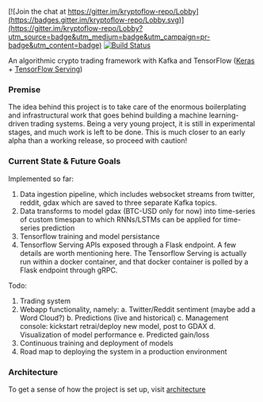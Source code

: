 [![Join the chat at https://gitter.im/kryptoflow-repo/Lobby](https://badges.gitter.im/kryptoflow-repo/Lobby.svg)](https://gitter.im/kryptoflow-repo/Lobby?utm_source=badge&utm_medium=badge&utm_campaign=pr-badge&utm_content=badge)
[![Build Status](https://travis-ci.org/carlomazzaferro/kryptoflow.svg?branch=master)](https://travis-ci.org/carlomazzaferro/kryptoflow)

An algorithmic crypto trading framework with Kafka and TensorFlow ([Keras](https://keras.io/) + [TensorFlow Serving](https://www.tensorflow.org/serving/))


### Premise

The idea behind this project is to take care of the enormous boilerplating and infrastructural work
that goes behind building a machine learning-driven trading systems. Being a very young project, it is
still in experimental stages, and much work is left to be done. This is much closer to an early alpha
than a working release, so proceed with caution!

### Current State & Future Goals

Implemented so far:

1. Data ingestion pipeline, which includes websocket streams from twitter, reddit, gdax which are saved to three separate Kafka topics.
2. Data transforms to model gdax (BTC-USD only for now) into time-series of custom timespan to which RNNs/LSTMs can be applied for time-series prediction
3. Tensorflow training and model persistance
4. Tensorflow Serving APIs exposed through a Flask endpoint. A few details are worth mentioning here. The Tensorflow Serving is actually run within a docker container, and that docker container is polled by a Flask endpoint through gRPC.

Todo:

1. Trading system 
2. Webapp functionality, namely:
  a. Twitter/Reddit sentiment (maybe add a Word Cloud?)
  b. Predictions (live and historical)
  c. Management console: kickstart retrai/deploy new model, post to GDAX
  d. Visualization of model performance
  e. Predicted gain/loss
3. Continuous training and deployment of models
4. Road map to deploying the system in a production environment


### Architecture

To get a sense of how the project is set up, visit [architecture](architecture.html)
